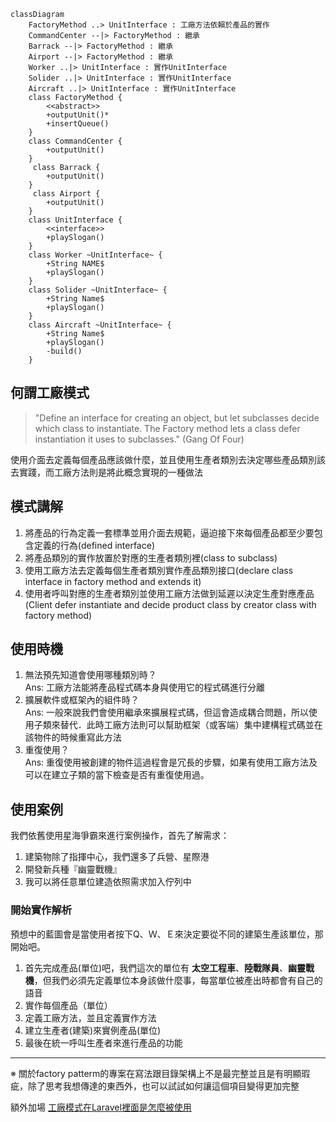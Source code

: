 ```mermaid
classDiagram
    FactoryMethod ..> UnitInterface : 工廠方法依賴於產品的實作
    CommandCenter --|> FactoryMethod : 繼承
    Barrack --|> FactoryMethod : 繼承
    Airport --|> FactoryMethod : 繼承
    Worker ..|> UnitInterface : 實作UnitInterface
    Solider ..|> UnitInterface : 實作UnitInterface
    Aircraft ..|> UnitInterface : 實作UnitInterface
    class FactoryMethod {
        <<abstract>>
        +outputUnit()*
        +insertQueue()
    }
    class CommandCenter {
        +outputUnit()
    }
     class Barrack {
        +outputUnit()
    }
     class Airport {
        +outputUnit()
    }
    class UnitInterface {
        <<interface>>
        +playSlogan()
    }
    class Worker ~UnitInterface~ {
        +String NAME$ 
        +playSlogan()
    }
    class Solider ~UnitInterface~ {
        +String Name$
        +playSlogan()
    }
    class Aircraft ~UnitInterface~ {
        +String Name$
        +playSlogan()
        -build()
    }
```

## 何謂工廠模式

>"Define an interface for creating an object, but let subclasses decide which class to instantiate. The Factory method lets a class defer instantiation it uses to subclasses." (Gang Of Four)

使用介面去定義每個產品應該做什麼，並且使用生產者類別去決定哪些產品類別該去實踐，而工廠方法則是將此概念實現的一種做法


## 模式講解
1. 將產品的行為定義一套標準並用介面去規範，逼迫接下來每個產品都至少要包含定義的行為(defined interface)
2. 將產品類別的實作放置於對應的生產者類別裡(class to subclass)
3. 使用工廠方法去定義每個生產者類別實作產品類別接口(declare class interface in factory method and extends it)
4. 使用者呼叫對應的生產者類別並使用工廠方法做到延遲以決定生產對應產品(Client defer instantiate and decide product class by creator class with factory method)



## 使用時機
1. 無法預先知道會使用哪種類別時？<br>
    Ans: 工廠方法能將產品程式碼本身與使用它的程式碼進行分離
2. 擴展軟件或框架內的組件時？<br>
    Ans: 一般來說我們會使用繼承來擴展程式碼，但這會造成耦合問題，所以使用子類來替代．此時工廠方法則可以幫助框架（或客端）集中建構程式碼並在該物件的時候重寫此方法
3. 重復使用？<br>
    Ans: 重復使用被創建的物件這過程會是冗長的步驟，如果有使用工廠方法及可以在建立子類的當下檢查是否有重復使用過。



## 使用案例
我們依舊使用星海爭霸來進行案例操作，首先了解需求：
1. 建築物除了指揮中心，我們還多了兵營、星際港
2. 開發新兵種『幽靈戰機』
3. 我可以將任意單位建造依照需求加入佇列中

### 開始實作解析
預想中的藍圖會是當使用者按下Q、Ｗ、Ｅ來決定要從不同的建築生產該單位，那開始吧。
1. 首先完成產品(單位)吧，我們這次的單位有 **太空工程車**、**陸戰隊員**、**幽靈戰機**，但我們必須先定義單位本身該做什麼事，每當單位被產出時都會有自己的語音
2. 實作每個產品（單位）
3. 定義工廠方法，並且定義實作方法
4. 建立生產者(建築)來實例產品(單位)
5. 最後在統一呼叫生產者來進行產品的功能


-----------------------------------------------------------------

※   關於factory patterm的專案在寫法跟目錄架構上不是最完整並且是有明顯瑕疵，除了思考我想傳達的東西外，也可以試試如何讓這個項目變得更加完整

額外加場
[工廠模式在Laravel裡面是怎麼被使用](https://www.youtube.com/watch?v=cCRZGBQH9o4&t=378s)